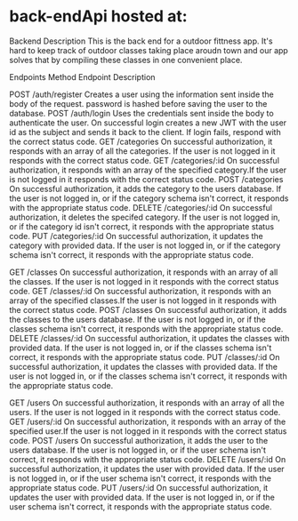 # back-endApi hosted at: 

Backend
Description
This is the back end for a outdoor fittness app. It's hard to keep track of outdoor classes taking place aroudn town and our app solves that by compiling these classes in one convenient place.

Endpoints
Method Endpoint Description

POST /auth/register Creates a user using the information sent inside the body of the request. password is hashed before saving the user to the database.
POST /auth/login Uses the credentials sent inside the body to authenticate the user. On successful login creates a new JWT with the user id as the subject and sends it back to the client. If login
    fails, respond with the correct status code.
GET /categories On successful authorization, it responds with an array of all the categories. If the user is not logged in it responds with the correct status code.
GET /categories/:id On successful authorization, it responds with an array of the specified category.If the user is not logged in it responds with the correct status code.
POST /categories On successful authorization, it adds the category to the users database. If the user is not logged in, or if the category schema isn't correct, it responds with the appropriate   status code.
DELETE /categories/:id On successful authorization, it deletes the specifed category. If the user is not logged in, or if the category id isn't correct, it responds with the appropriate status code.
PUT /categories/:id On successful authorization, it updates the category with provided data. If the user is not logged in, or if the category schema isn't correct, it responds with the appropriate status code.

GET /classes On successful authorization, it responds with an array of all the classes. If the user is not logged in it responds with the correct status code.
GET /classes/:id On successful authorization, it responds with an array of the specified classes.If the user is not logged in it responds with the correct status code.
POST /classes On successful authorization, it adds the classes to the users database. If the user is not logged in, or if the classes schema isn't correct, it responds with the appropriate status code.
DELETE /classes/:id On successful authorization, it updates the classes with provided data. If the user is not logged in, or if the classes schema isn't correct, it responds with the appropriate status code. PUT /classes/:id On successful authorization, it updates the classes with provided data. If the user is not logged in, or if the classes schema isn't correct, it responds with the appropriate status code.

GET /users On successful authorization, it responds with an array of all the users. If the user is not logged in it responds with the correct status code.
GET /users/:id On successful authorization, it responds with an array of the specified user.If the user is not logged in it responds with the correct status code.
POST /users On successful authorization, it adds the user to the users database. If the user is not logged in, or if the user schema isn't correct, it responds with the appropriate status code.
DELETE /users/:id On successful authorization, it updates the user with provided data. If the user is not logged in, or if the user schema isn't correct, it responds with the appropriate status code.
PUT /users/:id On successful authorization, it updates the user with provided data. If the user is not logged in, or if the user schema isn't correct, it responds with the appropriate status code.
